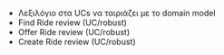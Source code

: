 - Λεξιλόγιο στα UCs να ταιριάζει με το domain model
- Find Ride review (UC/robust)
- Offer Ride review (UC/robust)
- Create Ride review (UC/robust)
